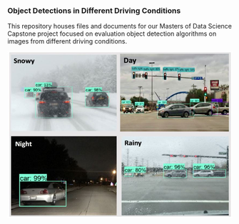 ### Object Detections in Different Driving Conditions

This repository houses files and documents for our Masters of Data Science Capstone project focused on evaluation object detection algorithms on images from different driving conditions.

![](https://github.com/kevimwe/CAPSTONE/blob/master/driving_conditions.JPG)
